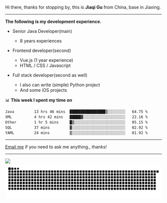 Hi there, thanks for stopping by, this is **Jiaqi Gu** from China, base in Jiaxing.

---

**The following is my development experience.**

- Senior Java Developer(main)
  - 8 years experiences

- Frontend developer(second)
  - Vue.js (1 year experience)
  - HTML / CSS / Javascript
  
- Full stack developer(second as well)
  - I also can write (simple) Python project
  - And some iOS projects

📊 **This week I spent my time on**
<!--START_SECTION:waka-->

```txt
Java         13 hrs 46 mins  ████████████████▒░░░░░░░░   64.75 %
XML          4 hrs 42 mins   █████▓░░░░░░░░░░░░░░░░░░░   22.16 %
Other        1 hr 5 mins     █▒░░░░░░░░░░░░░░░░░░░░░░░   05.15 %
SQL          37 mins         ▓░░░░░░░░░░░░░░░░░░░░░░░░   02.92 %
YAML         24 mins         ▒░░░░░░░░░░░░░░░░░░░░░░░░   01.92 %
```

<!--END_SECTION:waka-->

---

[Email me](mailto:htk2klwgr@mozmail.com?subject=Hiring_from_GitHub) if you need to ask me anything., thanks!

---

![]( https://visitor-badge.glitch.me/badge?page_id=githubgujiaqi)
![]( https://github.com/droid-Q/droid-Q/raw/output/github-contribution-grid-snake.svg#gh-dark-mode-only)
